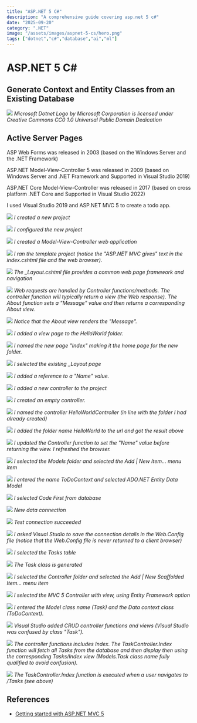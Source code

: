 ```yaml
---
title: "ASP.NET 5 C#"
description: "A comprehensive guide covering asp.net 5 c#"
date: "2025-09-20"
category: ".NET"
image: "/assets/images/aspnet-5-cs/hero.png"
tags: ["dotnet","c#","database","ai","ml"]
---
```


# ASP.NET 5 C#

## Generate Context and Entity Classes from an Existing Database

![](/assets/images/aspnet-5-cs/net-logo.svg)
*Microsoft Dotnet Logo by Microsoft Corporation is licensed under Creative Commons CC0 1.0 Universal Public Domain Dedication*


## Active Server Pages

ASP Web Forms was released in 2003 (based on the Windows Server and the .NET Framework)

ASP.NET Model-View-Controller 5 was released in 2009 (based on Windows Server and .NET Framework and Supported in Visual Studio 2019)

ASP.NET Core Model-View-Controller was released in 2017 (based on cross platform .NET Core and Supported in Visual Studio 2022)

I used Visual Studio 2019 and ASP.NET MVC 5 to create a todo app.

![](/assets/images/aspnet-5-cs/capturea1-create-a-new-project-1028x681.png)
*I created a new project*

![](/assets/images/aspnet-5-cs/capturea2-configure-your-new-project-1026x683.png)
*I configured the new project*

![](/assets/images/aspnet-5-cs/capturea3-mvc-1022x708.png)
*I created a Model-View-Controller web application*

![](/assets/images/aspnet-5-cs/capturea4-running-1380x729.png)
*I ran the template project (notice the "ASP.NET MVC gives" text in the index.cshtml file and the web browser).*

![](/assets/images/aspnet-5-cs/capturea5-layout-1366x729.png)
*The _Layout.cshtml file provides a common web page framework and navigation*

![](/assets/images/aspnet-5-cs/capturea5-layout-1366x729.png)
*Web requests are handled by Controller functions/methods. The controller function will typically return a view (the Web response). The About function sets a "Message" value and then returns a corresponding About view.*

![](/assets/images/aspnet-5-cs/capturea6-home-controller-1362x729.png)
*Notice that the About view renders the "Message".*

![](/assets/images/aspnet-5-cs/capturea8-view-page-with-layout-1361x731.png)
*I added a view page to the HelloWorld folder.*

![](/assets/images/aspnet-5-cs/capturea9-name-view-1366x357.png)
*I named the new page "Index" making it the home page for the new folder.*

![](/assets/images/aspnet-5-cs/capturea10-select-layout-1365x500.png)
*I selected the existing _Layout page*

![](/assets/images/aspnet-5-cs/capturea-11-viewbag-1365x177.png)
*I added a reference to a "Name" value.*

![](/assets/images/aspnet-5-cs/capturea-11-add-controller-1368x185.png)
*I added a new controller to the project*

![](/assets/images/aspnet-5-cs/capturea-12-empty-controller-1370x281.png)
*I created an empty controller.*

![](/assets/images/aspnet-5-cs/capturea-14-name-controller-1367x297.png)
*I named the controller HelloWorldController (in line with the folder I had already created)*

![](/assets/images/aspnet-5-cs/capturea-15-hello-world-no-viewbag-1362x639.png)
*I added the folder name HelloWorld to the url and got the result above*

![](/assets/images/aspnet-5-cs/capturea-16-with-view-bag-name-1360x638.png)
*I updated the Controller function to set the "Name" value before returning the view. I refreshed the browser.*

![](/assets/images/aspnet-5-cs/capturea-17-new-item-1367x333.png)
*I selected the Models folder and selected the Add | New Item... menu item*

![](/assets/images/aspnet-5-cs/capturea-18-ado.et-entity-data-model-1363x663.png)
*I entered the name ToDoContext and selected ADO.NET Entity Data Model*

![](/assets/images/aspnet-5-cs/capturea-19-code-first-rom-database-1364x614.png)
*I selected Code First from database*

![](/assets/images/aspnet-5-cs/capturea-20-new-data-connection-1367x529.png)
*New data connection*

![](/assets/images/aspnet-5-cs/capturea-21-test-connection-1360x706.png)
*Test connection succeeded*

![](/assets/images/aspnet-5-cs/capturea-22-choose-connection-1368x597.png)
*I asked Visual Studio to save the connection details in the Web.Config file (notice that the Web.Config file is never returned to a client browser)*

![](/assets/images/aspnet-5-cs/capturea-23-entity-data-model-wizard-1366x594.png)
*I selected the Tasks table*

![](/assets/images/aspnet-5-cs/capturea-24-task-class-generated-1365x418.png)
*The Task class is generated*

![](/assets/images/aspnet-5-cs/capturea-25-new-scaffolder-item-1366x301.png)
*I selected the Controller folder and selected the Add | New Scaffolded Item... menu item*

![](/assets/images/aspnet-5-cs/capturea-26-mvc-5-controller-with-views-using-entity-framework-1367x391.png)
*I selected the MVC 5 Controller with view, using Entity Framework option*

![](/assets/images/aspnet-5-cs/capturea-27-controller-name-1366x514.png)
*I entered the Model class name (Task) and the Data context class (ToDoContext).*

![](/assets/images/aspnet-5-cs/capturea-28-build-error-1366x280.png)
*Visual Studio added CRUD controller functions and views (Visual Studio was confused by class "Task").*

![](/assets/images/aspnet-5-cs/capturea-29-fix-ambiguity-1366x611.png)
*The controller functions includes Index. The TaskController.Index function will fetch all Tasks from the database and then display then using the corresponding Tasks/Index view (Models.Task class name fully qualified to avoid confusion).*

![](/assets/images/aspnet-5-cs/capturea-30-running-tasks-index-page-1366x640.png)
*The TaskController.Index function is executed when a user navigates to /Tasks (see above)*
## References

- [Getting started with ASP.NET MVC 5](https://learn.microsoft.com/en-us/aspnet/mvc/overview/getting-started/introduction/getting-started)

